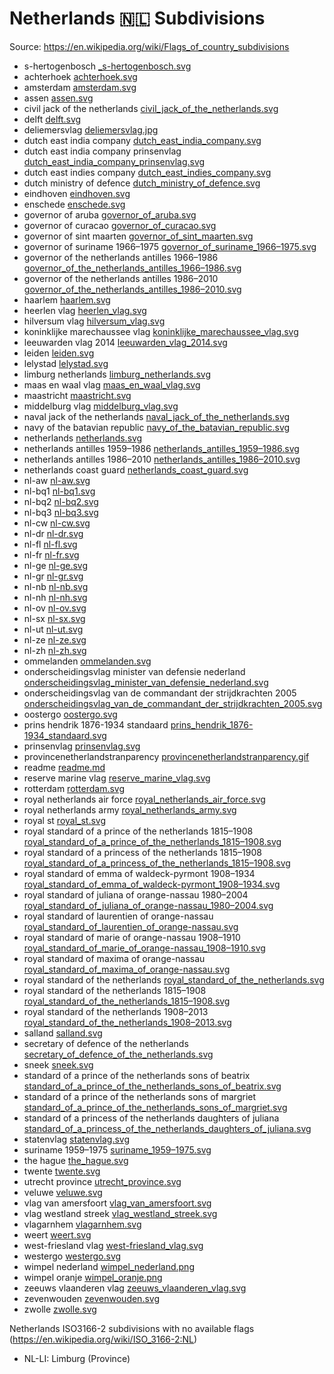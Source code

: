 # Netherlands 🇳🇱 Subdivisions

Source: https://en.wikipedia.org/wiki/Flags_of_country_subdivisions

*  s-hertogenbosch [_s-hertogenbosch.svg](https://github.com/amckenna41/iso3166-flag-icons/blob/main/iso3166-2-icons/NL/_s-hertogenbosch.svg)
* achterhoek [achterhoek.svg](https://github.com/amckenna41/iso3166-flag-icons/blob/main/iso3166-2-icons/NL/achterhoek.svg)
* amsterdam [amsterdam.svg](https://github.com/amckenna41/iso3166-flag-icons/blob/main/iso3166-2-icons/NL/amsterdam.svg)
* assen [assen.svg](https://github.com/amckenna41/iso3166-flag-icons/blob/main/iso3166-2-icons/NL/assen.svg)
* civil jack of the netherlands [civil_jack_of_the_netherlands.svg](https://github.com/amckenna41/iso3166-flag-icons/blob/main/iso3166-2-icons/NL/civil_jack_of_the_netherlands.svg)
* delft [delft.svg](https://github.com/amckenna41/iso3166-flag-icons/blob/main/iso3166-2-icons/NL/delft.svg)
* deliemersvlag [deliemersvlag.jpg](https://github.com/amckenna41/iso3166-flag-icons/blob/main/iso3166-2-icons/NL/deliemersvlag.jpg)
* dutch east india company [dutch_east_india_company.svg](https://github.com/amckenna41/iso3166-flag-icons/blob/main/iso3166-2-icons/NL/dutch_east_india_company.svg)
* dutch east india company prinsenvlag [dutch_east_india_company_prinsenvlag.svg](https://github.com/amckenna41/iso3166-flag-icons/blob/main/iso3166-2-icons/NL/dutch_east_india_company_prinsenvlag.svg)
* dutch east indies company [dutch_east_indies_company.svg](https://github.com/amckenna41/iso3166-flag-icons/blob/main/iso3166-2-icons/NL/dutch_east_indies_company.svg)
* dutch ministry of defence [dutch_ministry_of_defence.svg](https://github.com/amckenna41/iso3166-flag-icons/blob/main/iso3166-2-icons/NL/dutch_ministry_of_defence.svg)
* eindhoven [eindhoven.svg](https://github.com/amckenna41/iso3166-flag-icons/blob/main/iso3166-2-icons/NL/eindhoven.svg)
* enschede [enschede.svg](https://github.com/amckenna41/iso3166-flag-icons/blob/main/iso3166-2-icons/NL/enschede.svg)
* governor of aruba [governor_of_aruba.svg](https://github.com/amckenna41/iso3166-flag-icons/blob/main/iso3166-2-icons/NL/governor_of_aruba.svg)
* governor of curacao [governor_of_curacao.svg](https://github.com/amckenna41/iso3166-flag-icons/blob/main/iso3166-2-icons/NL/governor_of_curacao.svg)
* governor of sint maarten [governor_of_sint_maarten.svg](https://github.com/amckenna41/iso3166-flag-icons/blob/main/iso3166-2-icons/NL/governor_of_sint_maarten.svg)
* governor of suriname 1966–1975 [governor_of_suriname_1966–1975.svg](https://github.com/amckenna41/iso3166-flag-icons/blob/main/iso3166-2-icons/NL/governor_of_suriname_1966–1975.svg)
* governor of the netherlands antilles 1966–1986 [governor_of_the_netherlands_antilles_1966–1986.svg](https://github.com/amckenna41/iso3166-flag-icons/blob/main/iso3166-2-icons/NL/governor_of_the_netherlands_antilles_1966–1986.svg)
* governor of the netherlands antilles 1986–2010 [governor_of_the_netherlands_antilles_1986–2010.svg](https://github.com/amckenna41/iso3166-flag-icons/blob/main/iso3166-2-icons/NL/governor_of_the_netherlands_antilles_1986–2010.svg)
* haarlem [haarlem.svg](https://github.com/amckenna41/iso3166-flag-icons/blob/main/iso3166-2-icons/NL/haarlem.svg)
* heerlen vlag [heerlen_vlag.svg](https://github.com/amckenna41/iso3166-flag-icons/blob/main/iso3166-2-icons/NL/heerlen_vlag.svg)
* hilversum vlag [hilversum_vlag.svg](https://github.com/amckenna41/iso3166-flag-icons/blob/main/iso3166-2-icons/NL/hilversum_vlag.svg)
* koninklijke marechaussee vlag [koninklijke_marechaussee_vlag.svg](https://github.com/amckenna41/iso3166-flag-icons/blob/main/iso3166-2-icons/NL/koninklijke_marechaussee_vlag.svg)
* leeuwarden vlag 2014 [leeuwarden_vlag_2014.svg](https://github.com/amckenna41/iso3166-flag-icons/blob/main/iso3166-2-icons/NL/leeuwarden_vlag_2014.svg)
* leiden [leiden.svg](https://github.com/amckenna41/iso3166-flag-icons/blob/main/iso3166-2-icons/NL/leiden.svg)
* lelystad [lelystad.svg](https://github.com/amckenna41/iso3166-flag-icons/blob/main/iso3166-2-icons/NL/lelystad.svg)
* limburg netherlands [limburg_netherlands.svg](https://github.com/amckenna41/iso3166-flag-icons/blob/main/iso3166-2-icons/NL/limburg_netherlands.svg)
* maas en waal vlag [maas_en_waal_vlag.svg](https://github.com/amckenna41/iso3166-flag-icons/blob/main/iso3166-2-icons/NL/maas_en_waal_vlag.svg)
* maastricht [maastricht.svg](https://github.com/amckenna41/iso3166-flag-icons/blob/main/iso3166-2-icons/NL/maastricht.svg)
* middelburg vlag [middelburg_vlag.svg](https://github.com/amckenna41/iso3166-flag-icons/blob/main/iso3166-2-icons/NL/middelburg_vlag.svg)
* naval jack of the netherlands [naval_jack_of_the_netherlands.svg](https://github.com/amckenna41/iso3166-flag-icons/blob/main/iso3166-2-icons/NL/naval_jack_of_the_netherlands.svg)
* navy of the batavian republic [navy_of_the_batavian_republic.svg](https://github.com/amckenna41/iso3166-flag-icons/blob/main/iso3166-2-icons/NL/navy_of_the_batavian_republic.svg)
* netherlands [netherlands.svg](https://github.com/amckenna41/iso3166-flag-icons/blob/main/iso3166-2-icons/NL/netherlands.svg)
* netherlands antilles 1959–1986 [netherlands_antilles_1959–1986.svg](https://github.com/amckenna41/iso3166-flag-icons/blob/main/iso3166-2-icons/NL/netherlands_antilles_1959–1986.svg)
* netherlands antilles 1986–2010 [netherlands_antilles_1986–2010.svg](https://github.com/amckenna41/iso3166-flag-icons/blob/main/iso3166-2-icons/NL/netherlands_antilles_1986–2010.svg)
* netherlands coast guard [netherlands_coast_guard.svg](https://github.com/amckenna41/iso3166-flag-icons/blob/main/iso3166-2-icons/NL/netherlands_coast_guard.svg)
* nl-aw [nl-aw.svg](https://github.com/amckenna41/iso3166-flag-icons/blob/main/iso3166-2-icons/NL/nl-aw.svg)
* nl-bq1 [nl-bq1.svg](https://github.com/amckenna41/iso3166-flag-icons/blob/main/iso3166-2-icons/NL/nl-bq1.svg)
* nl-bq2 [nl-bq2.svg](https://github.com/amckenna41/iso3166-flag-icons/blob/main/iso3166-2-icons/NL/nl-bq2.svg)
* nl-bq3 [nl-bq3.svg](https://github.com/amckenna41/iso3166-flag-icons/blob/main/iso3166-2-icons/NL/nl-bq3.svg)
* nl-cw [nl-cw.svg](https://github.com/amckenna41/iso3166-flag-icons/blob/main/iso3166-2-icons/NL/nl-cw.svg)
* nl-dr [nl-dr.svg](https://github.com/amckenna41/iso3166-flag-icons/blob/main/iso3166-2-icons/NL/nl-dr.svg)
* nl-fl [nl-fl.svg](https://github.com/amckenna41/iso3166-flag-icons/blob/main/iso3166-2-icons/NL/nl-fl.svg)
* nl-fr [nl-fr.svg](https://github.com/amckenna41/iso3166-flag-icons/blob/main/iso3166-2-icons/NL/nl-fr.svg)
* nl-ge [nl-ge.svg](https://github.com/amckenna41/iso3166-flag-icons/blob/main/iso3166-2-icons/NL/nl-ge.svg)
* nl-gr [nl-gr.svg](https://github.com/amckenna41/iso3166-flag-icons/blob/main/iso3166-2-icons/NL/nl-gr.svg)
* nl-nb [nl-nb.svg](https://github.com/amckenna41/iso3166-flag-icons/blob/main/iso3166-2-icons/NL/nl-nb.svg)
* nl-nh [nl-nh.svg](https://github.com/amckenna41/iso3166-flag-icons/blob/main/iso3166-2-icons/NL/nl-nh.svg)
* nl-ov [nl-ov.svg](https://github.com/amckenna41/iso3166-flag-icons/blob/main/iso3166-2-icons/NL/nl-ov.svg)
* nl-sx [nl-sx.svg](https://github.com/amckenna41/iso3166-flag-icons/blob/main/iso3166-2-icons/NL/nl-sx.svg)
* nl-ut [nl-ut.svg](https://github.com/amckenna41/iso3166-flag-icons/blob/main/iso3166-2-icons/NL/nl-ut.svg)
* nl-ze [nl-ze.svg](https://github.com/amckenna41/iso3166-flag-icons/blob/main/iso3166-2-icons/NL/nl-ze.svg)
* nl-zh [nl-zh.svg](https://github.com/amckenna41/iso3166-flag-icons/blob/main/iso3166-2-icons/NL/nl-zh.svg)
* ommelanden [ommelanden.svg](https://github.com/amckenna41/iso3166-flag-icons/blob/main/iso3166-2-icons/NL/ommelanden.svg)
* onderscheidingsvlag minister van defensie nederland [onderscheidingsvlag_minister_van_defensie_nederland.svg](https://github.com/amckenna41/iso3166-flag-icons/blob/main/iso3166-2-icons/NL/onderscheidingsvlag_minister_van_defensie_nederland.svg)
* onderscheidingsvlag van de commandant der strijdkrachten 2005 [onderscheidingsvlag_van_de_commandant_der_strijdkrachten_2005.svg](https://github.com/amckenna41/iso3166-flag-icons/blob/main/iso3166-2-icons/NL/onderscheidingsvlag_van_de_commandant_der_strijdkrachten_2005.svg)
* oostergo [oostergo.svg](https://github.com/amckenna41/iso3166-flag-icons/blob/main/iso3166-2-icons/NL/oostergo.svg)
* prins hendrik 1876-1934 standaard [prins_hendrik_1876-1934_standaard.svg](https://github.com/amckenna41/iso3166-flag-icons/blob/main/iso3166-2-icons/NL/prins_hendrik_1876-1934_standaard.svg)
* prinsenvlag [prinsenvlag.svg](https://github.com/amckenna41/iso3166-flag-icons/blob/main/iso3166-2-icons/NL/prinsenvlag.svg)
* provincenetherlandstranparency [provincenetherlandstranparency.gif](https://github.com/amckenna41/iso3166-flag-icons/blob/main/iso3166-2-icons/NL/provincenetherlandstranparency.gif)
* readme [readme.md](https://github.com/amckenna41/iso3166-flag-icons/blob/main/iso3166-2-icons/NL/readme.md)
* reserve marine vlag [reserve_marine_vlag.svg](https://github.com/amckenna41/iso3166-flag-icons/blob/main/iso3166-2-icons/NL/reserve_marine_vlag.svg)
* rotterdam [rotterdam.svg](https://github.com/amckenna41/iso3166-flag-icons/blob/main/iso3166-2-icons/NL/rotterdam.svg)
* royal netherlands air force [royal_netherlands_air_force.svg](https://github.com/amckenna41/iso3166-flag-icons/blob/main/iso3166-2-icons/NL/royal_netherlands_air_force.svg)
* royal netherlands army [royal_netherlands_army.svg](https://github.com/amckenna41/iso3166-flag-icons/blob/main/iso3166-2-icons/NL/royal_netherlands_army.svg)
* royal st [royal_st.svg](https://github.com/amckenna41/iso3166-flag-icons/blob/main/iso3166-2-icons/NL/royal_st.svg)
* royal standard of a prince of the netherlands 1815–1908 [royal_standard_of_a_prince_of_the_netherlands_1815–1908.svg](https://github.com/amckenna41/iso3166-flag-icons/blob/main/iso3166-2-icons/NL/royal_standard_of_a_prince_of_the_netherlands_1815–1908.svg)
* royal standard of a princess of the netherlands 1815–1908 [royal_standard_of_a_princess_of_the_netherlands_1815–1908.svg](https://github.com/amckenna41/iso3166-flag-icons/blob/main/iso3166-2-icons/NL/royal_standard_of_a_princess_of_the_netherlands_1815–1908.svg)
* royal standard of emma of waldeck-pyrmont 1908–1934 [royal_standard_of_emma_of_waldeck-pyrmont_1908–1934.svg](https://github.com/amckenna41/iso3166-flag-icons/blob/main/iso3166-2-icons/NL/royal_standard_of_emma_of_waldeck-pyrmont_1908–1934.svg)
* royal standard of juliana of orange-nassau 1980–2004 [royal_standard_of_juliana_of_orange-nassau_1980–2004.svg](https://github.com/amckenna41/iso3166-flag-icons/blob/main/iso3166-2-icons/NL/royal_standard_of_juliana_of_orange-nassau_1980–2004.svg)
* royal standard of laurentien of orange-nassau [royal_standard_of_laurentien_of_orange-nassau.svg](https://github.com/amckenna41/iso3166-flag-icons/blob/main/iso3166-2-icons/NL/royal_standard_of_laurentien_of_orange-nassau.svg)
* royal standard of marie of orange-nassau 1908–1910 [royal_standard_of_marie_of_orange-nassau_1908–1910.svg](https://github.com/amckenna41/iso3166-flag-icons/blob/main/iso3166-2-icons/NL/royal_standard_of_marie_of_orange-nassau_1908–1910.svg)
* royal standard of maxima of orange-nassau [royal_standard_of_maxima_of_orange-nassau.svg](https://github.com/amckenna41/iso3166-flag-icons/blob/main/iso3166-2-icons/NL/royal_standard_of_maxima_of_orange-nassau.svg)
* royal standard of the netherlands [royal_standard_of_the_netherlands.svg](https://github.com/amckenna41/iso3166-flag-icons/blob/main/iso3166-2-icons/NL/royal_standard_of_the_netherlands.svg)
* royal standard of the netherlands 1815–1908 [royal_standard_of_the_netherlands_1815–1908.svg](https://github.com/amckenna41/iso3166-flag-icons/blob/main/iso3166-2-icons/NL/royal_standard_of_the_netherlands_1815–1908.svg)
* royal standard of the netherlands 1908–2013 [royal_standard_of_the_netherlands_1908–2013.svg](https://github.com/amckenna41/iso3166-flag-icons/blob/main/iso3166-2-icons/NL/royal_standard_of_the_netherlands_1908–2013.svg)
* salland [salland.svg](https://github.com/amckenna41/iso3166-flag-icons/blob/main/iso3166-2-icons/NL/salland.svg)
* secretary of defence of the netherlands [secretary_of_defence_of_the_netherlands.svg](https://github.com/amckenna41/iso3166-flag-icons/blob/main/iso3166-2-icons/NL/secretary_of_defence_of_the_netherlands.svg)
* sneek [sneek.svg](https://github.com/amckenna41/iso3166-flag-icons/blob/main/iso3166-2-icons/NL/sneek.svg)
* standard of a prince of the netherlands sons of beatrix [standard_of_a_prince_of_the_netherlands_sons_of_beatrix.svg](https://github.com/amckenna41/iso3166-flag-icons/blob/main/iso3166-2-icons/NL/standard_of_a_prince_of_the_netherlands_sons_of_beatrix.svg)
* standard of a prince of the netherlands sons of margriet [standard_of_a_prince_of_the_netherlands_sons_of_margriet.svg](https://github.com/amckenna41/iso3166-flag-icons/blob/main/iso3166-2-icons/NL/standard_of_a_prince_of_the_netherlands_sons_of_margriet.svg)
* standard of a princess of the netherlands daughters of juliana [standard_of_a_princess_of_the_netherlands_daughters_of_juliana.svg](https://github.com/amckenna41/iso3166-flag-icons/blob/main/iso3166-2-icons/NL/standard_of_a_princess_of_the_netherlands_daughters_of_juliana.svg)
* statenvlag [statenvlag.svg](https://github.com/amckenna41/iso3166-flag-icons/blob/main/iso3166-2-icons/NL/statenvlag.svg)
* suriname 1959–1975 [suriname_1959–1975.svg](https://github.com/amckenna41/iso3166-flag-icons/blob/main/iso3166-2-icons/NL/suriname_1959–1975.svg)
* the hague [the_hague.svg](https://github.com/amckenna41/iso3166-flag-icons/blob/main/iso3166-2-icons/NL/the_hague.svg)
* twente [twente.svg](https://github.com/amckenna41/iso3166-flag-icons/blob/main/iso3166-2-icons/NL/twente.svg)
* utrecht province [utrecht_province.svg](https://github.com/amckenna41/iso3166-flag-icons/blob/main/iso3166-2-icons/NL/utrecht_province.svg)
* veluwe [veluwe.svg](https://github.com/amckenna41/iso3166-flag-icons/blob/main/iso3166-2-icons/NL/veluwe.svg)
* vlag van amersfoort [vlag_van_amersfoort.svg](https://github.com/amckenna41/iso3166-flag-icons/blob/main/iso3166-2-icons/NL/vlag_van_amersfoort.svg)
* vlag westland streek [vlag_westland_streek.svg](https://github.com/amckenna41/iso3166-flag-icons/blob/main/iso3166-2-icons/NL/vlag_westland_streek.svg)
* vlagarnhem [vlagarnhem.svg](https://github.com/amckenna41/iso3166-flag-icons/blob/main/iso3166-2-icons/NL/vlagarnhem.svg)
* weert [weert.svg](https://github.com/amckenna41/iso3166-flag-icons/blob/main/iso3166-2-icons/NL/weert.svg)
* west-friesland vlag [west-friesland_vlag.svg](https://github.com/amckenna41/iso3166-flag-icons/blob/main/iso3166-2-icons/NL/west-friesland_vlag.svg)
* westergo [westergo.svg](https://github.com/amckenna41/iso3166-flag-icons/blob/main/iso3166-2-icons/NL/westergo.svg)
* wimpel nederland [wimpel_nederland.png](https://github.com/amckenna41/iso3166-flag-icons/blob/main/iso3166-2-icons/NL/wimpel_nederland.png)
* wimpel oranje [wimpel_oranje.png](https://github.com/amckenna41/iso3166-flag-icons/blob/main/iso3166-2-icons/NL/wimpel_oranje.png)
* zeeuws vlaanderen vlag [zeeuws_vlaanderen_vlag.svg](https://github.com/amckenna41/iso3166-flag-icons/blob/main/iso3166-2-icons/NL/zeeuws_vlaanderen_vlag.svg)
* zevenwouden [zevenwouden.svg](https://github.com/amckenna41/iso3166-flag-icons/blob/main/iso3166-2-icons/NL/zevenwouden.svg)
* zwolle [zwolle.svg](https://github.com/amckenna41/iso3166-flag-icons/blob/main/iso3166-2-icons/NL/zwolle.svg)

Netherlands ISO3166-2 subdivisions with no available flags (https://en.wikipedia.org/wiki/ISO_3166-2:NL)

* NL-LI: Limburg (Province)